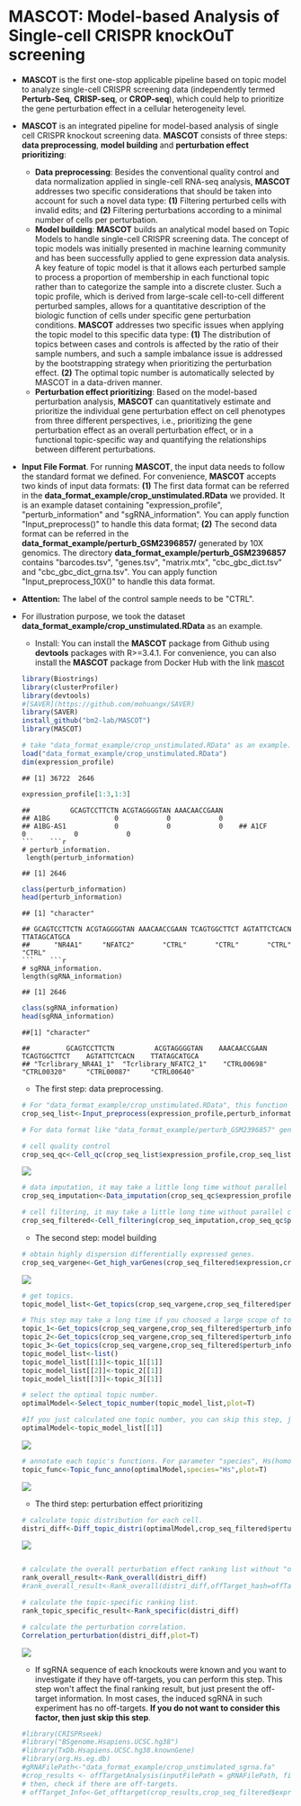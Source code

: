 
# MASCOT: **M**odel-based **A**nalysis of **S**ingle-cell **C**RISPR knock**O**u**T** screening

* **MASCOT** is the first one-stop applicable pipeline based on topic model to analyze single-cell CRISPR screening data (independently termed **Perturb-Seq**, **CRISP-seq**, or **CROP-seq**), which could help to prioritize the gene perturbation effect in a cellular heterogeneity level.
* **MASCOT** is an integrated pipeline for model-based analysis of single cell CRISPR knockout screening data. **MASCOT** consists of three steps: **data preprocessing**, **model building** and **perturbation effect prioritizing**: 
    * **Data preprocessing**: Besides the conventional quality control and data normalization applied in single-cell RNA-seq analysis, **MASCOT** addresses two specific considerations that should be taken into account for such a novel data type: **(1)** Filtering perturbed cells with invalid edits; and **(2)** Filtering perturbations according to a minimal number of cells per perturbation.
    * **Model building**: **MASCOT** builds an analytical model based on Topic Models to handle single-cell CRISPR screening data. The concept of topic models was initially presented in machine learning community and has been successfully applied to gene expression data analysis. A key feature of topic model is that it allows each perturbed sample to process a proportion of membership in each functional topic rather than to categorize the sample into a discrete cluster. Such a topic profile, which is derived from large-scale cell-to-cell different perturbed samples, allows for a quantitative description of the biologic function of cells under specific gene perturbation conditions. **MASCOT** addresses two specific issues when applying the topic model to this specific data type: **(1)** The distribution of topics between cases and controls is affected by the ratio of their sample numbers, and such a sample imbalance issue is addressed by the bootstrapping strategy when prioritizing the perturbation effect. **(2)** The optimal topic number is automatically selected by MASCOT in a data-driven manner.
    * **Perturbation effect prioritizing**: Based on the model-based perturbation analysis, **MASCOT** can quantitatively estimate and prioritize the individual gene perturbation effect on cell phenotypes from three different perspectives, i.e., prioritizing the gene perturbation effect as an overall perturbation effect, or in a functional topic-specific way and quantifying the relationships between different perturbations. 
* **Input File Format**. For running **MASCOT**, the input data needs to follow the standard format we defined. For convenience, **MASCOT** accepts two kinds of input data formats: **(1)** The first data format can be referred in the **data_format_example/crop_unstimulated.RData** we provided. It is an example dataset containing "expression_profile", "perturb_information" and "sgRNA_information". You can apply function "Input_preprocess()" to handle this data format; **(2)** The second data format can be referred in the **data_format_example/perturb_GSM2396857/** generated by 10X genomics. The directory **data_format_example/perturb_GSM2396857** contains "barcodes.tsv", "genes.tsv", "matrix.mtx", "cbc_gbc_dict.tsv" and "cbc_gbc_dict_grna.tsv". You can apply function "Input_preprocess_10X()" to handle this data format. 
* **Attention:** The label of the control sample needs to be "CTRL".
* For illustration purpose, we took the dataset **data_format_example/crop_unstimulated.RData** as an example.
    * Install: You can install the **MASCOT** package from Github using **devtools** packages with R>=3.4.1. For convenience, you can also install the **MASCOT** package from Docker Hub with the link [mascot](https://hub.docker.com/r/bm2lab/mascot/)
    ```r
    library(Biostrings)
    library(clusterProfiler)
    library(devtools)
    #[SAVER](https://github.com/mohuangx/SAVER)
    library(SAVER)
    install_github("bm2-lab/MASCOT")
    library(MASCOT)
    ```
    ```r
    # take "data_format_example/crop_unstimulated.RData" as an example.
    load("data_format_example/crop_unstimulated.RData")
    dim(expression_profile)   
    ```
    ```
    ## [1] 36722  2646
    ```
    ```r
    expression_profile[1:3,1:3]
    ```
    ```
    ##          GCAGTCCTTCTN ACGTAGGGGTAN AAACAACCGAAN
    ## A1BG                0            0            0
    ## A1BG-AS1            0            0            0    ## A1CF                0            0            0
    ```    ```r
    # perturb_information.
     length(perturb_information)
    ```
    ```   
    ## [1] 2646
    ```
    ```r
    class(perturb_information)
    head(perturb_information)
    ```
    ```
    ## [1] "character"
    
    ## GCAGTCCTTCTN ACGTAGGGGTAN AAACAACCGAAN TCAGTGGCTTCT AGTATTCTCACN TTATAGCATGCA 
    ##      "NR4A1"     "NFATC2"       "CTRL"       "CTRL"       "CTRL"       "CTRL"
    ```    ```r
    # sgRNA_information.
    length(sgRNA_information)
    ```
    ```
    ## [1] 2646
    ```
    ```r
    class(sgRNA_information)
    head(sgRNA_information)
    ```
    ```
    ##[1] "character"
    
    ##         GCAGTCCTTCTN          ACGTAGGGGTAN    AAACAACCGAAN   TCAGTGGCTTCT    AGTATTCTCACN    TTATAGCATGCA  
    ## "Tcrlibrary_NR4A1_1"  "Tcrlibrary_NFATC2_1"    "CTRL00698"    "CTRL00320"     "CTRL00087"     "CTRL00640" 
    ```
   
    * The first step: data preprocessing.
    ```r
    # For "data_format_example/crop_unstimulated.RData", this function integrates the input data and filters mitochondrial ribosomal protein(^MRP) and ribosomal protein(^RP).
    crop_seq_list<-Input_preprocess(expression_profile,perturb_information)
    
    # For data format like "data_format_example/perturb_GSM2396857" generated by 10X genomics, function "Input_preprocess_10X()" will be suitable. Users can also change this data format to the standard format like "data_format_example/crop_unstimulated.RData", then use function "Input_preprocess()" to process it. 
    ```
    
    ```r
    # cell quality control
    crop_seq_qc<-Cell_qc(crop_seq_list$expression_profile,crop_seq_list$perturb_information,species="Hs",plot=T)
    ```
    ![](figure/quality_control.png)<!-- -->
    
    ```r
    # data imputation, it may take a little long time without parallel computation.
    crop_seq_imputation<-Data_imputation(crop_seq_qc$expression_profile,cpu_num=4)
    ```
    ```r
    # cell filtering, it may take a little long time without parallel computation.
    crop_seq_filtered<-Cell_filtering(crop_seq_imputation,crop_seq_qc$perturb_information,cpu_num=4)
    ```

    * The second step: model building
    ```r
    # obtain highly dispersion differentially expressed genes.
    crop_seq_vargene<-Get_high_varGenes(crop_seq_filtered$expression,crop_seq_filtered$perturb_information,plot=T)
    ```
    ![](figure/get_high_var_genes.png)<!-- -->
    
    ```r
    # get topics. 
    topic_model_list<-Get_topics(crop_seq_vargene,crop_seq_filtered$perturb_information,topic_number=c(4:6))
    
    # This step may take a long time if you choosed a large scope of topic number. You can run each topic number seperately, then combine them to save time.
    topic_1<-Get_topics(crop_seq_vargene,crop_seq_filtered$perturb_information,topic_number=4)
    topic_2<-Get_topics(crop_seq_vargene,crop_seq_filtered$perturb_information,topic_number=5)
    topic_3<-Get_topics(crop_seq_vargene,crop_seq_filtered$perturb_information,topic_number=6)
    topic_model_list<-list()
    topic_model_list[[1]]<-topic_1[[1]]
    topic_model_list[[2]]<-topic_2[[1]]
    topic_model_list[[3]]<-topic_3[[1]]
    
    ```
    ```r
    # select the optimal topic number.  
    optimalModel<-Select_topic_number(topic_model_list,plot=T)
    
    #If you just calculated one topic number, you can skip this step, just run the following:
    optimalModel<-topic_model_list[[1]]
    ```
    ![](figure/select_topic_number.png)<!-- -->
    
    ```r
    # annotate each topic's functions. For parameter "species", Hs(homo sapiens) or Mm(mus musculus) are available.
    topic_func<-Topic_func_anno(optimalModel,species="Hs",plot=T)
    ```
    ![](figure/topic_annotation.png)<!-- -->
    
    * The third step: perturbation effect prioritizing
    ```r
    # calculate topic distribution for each cell.
    distri_diff<-Diff_topic_distri(optimalModel,crop_seq_filtered$perturb_information,plot=T)
    ```
    ![](figure/distribution_of_topics.png)
    
    ```r
    
    # calculate the overall perturbation effect ranking list without "offTarget_Info".
    rank_overall_result<-Rank_overall(distri_diff)
    #rank_overall_result<-Rank_overall(distri_diff,offTarget_hash=offTarget_Info) (when "offTarget_Info" is available).
    
    # calculate the topic-specific ranking list.
    rank_topic_specific_result<-Rank_specific(distri_diff)
    
    # calculate the perturbation correlation.
    Correlation_perturbation(distri_diff,plot=T)
    ```
    ![](figure/perturbation_network.png)
    
    * If sgRNA sequence of each knockouts were known and you want to investigate if they have off-targets, you can perform this step.  This step won't affect the final ranking result, but just present the off-target information. In most cases, the induced sgRNA in such experiment has no off-targets. **If you do not want to consider this factor, then just skip this step**. 
    ```r
    #library(CRISPRseek)
    #library("BSgenome.Hsapiens.UCSC.hg38")
    #library(TxDb.Hsapiens.UCSC.hg38.knownGene)
    #library(org.Hs.eg.db)
    #gRNAFilePath<-"data_format_example/crop_unstimulated_sgrna.fa"
    #crop_results <- offTargetAnalysis(inputFilePath = gRNAFilePath, findgRNAs = FALSE,findgRNAsWithREcutOnly = FALSE,findPairedgRNAOnly = FALSE, BSgenomeName = Hsapiens,txdb = TxDb.Hsapiens.UCSC.hg38.knownGene,min.score=1,scoring.method = "CFDscore",orgAnn = org.Hs.egSYMBOL, max.mismatch = 3,outputDir=getwd(), overwrite = TRUE)
    # then, check if there are off-targets.
    # offTarget_Info<-Get_offtarget(crop_results,crop_seq_filtered$expression_profile,crop_seq_filtered$perturb_information,sgRNA_information)
    
    ```
 
 
